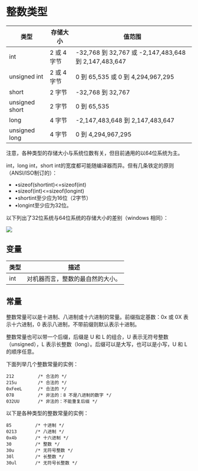 # 整数类型

| 类型           | 存储大小    | 值范围                                               |
| -------------- | ----------- | ---------------------------------------------------- |
| int            | 2 或 4 字节 | -32,768 到 32,767 或 -2,147,483,648 到 2,147,483,647 |
| unsigned int   | 2 或 4 字节 | 0 到 65,535 或 0 到 4,294,967,295                    |
| short          | 2 字节      | -32,768 到 32,767                                    |
| unsigned short | 2 字节      | 0 到 65,535                                          |
| long           | 4 字节      | -2,147,483,648 到 2,147,483,647                      |
| unsigned long  | 4 字节      | 0 到 4,294,967,295                                   |



注意，各种类型的存储大小与系统位数有关，但目前通用的以64位系统为主。

int，long int，short int的宽度都可能随编译器而异。但有几条铁定的原则（ANSI/ISO制订的）：

- •sizeof(shortint)<=sizeof(int)
- •sizeof(int)<=sizeof(longint)
- •shortint至少应为16位（2字节）
- •longint至少应为32位。

以下列出了32位系统与64位系统的存储大小的差别（windows 相同）：

![](https://cdn.jsdelivr.net/gh/ZanderZhao/img20/file/20191014214919.jpg)

## 变量

| 类型 | 描述                             |
| ---- | -------------------------------- |
| int  | 对机器而言，整数的最自然的大小。 |

## 常量

整数常量可以是十进制、八进制或十六进制的常量。前缀指定基数：0x 或 0X 表示十六进制，0 表示八进制，不带前缀则默认表示十进制。

整数常量也可以带一个后缀，后缀是 U 和 L 的组合，U 表示无符号整数（unsigned），L 表示长整数（long）。后缀可以是大写，也可以是小写，U 和 L 的顺序任意。

下面列举几个整数常量的实例：

```
212         /* 合法的 */
215u        /* 合法的 */
0xFeeL      /* 合法的 */
078         /* 非法的：8 不是八进制的数字 */
032UU       /* 非法的：不能重复后缀 */
```

以下是各种类型的整数常量的实例：

```
85         /* 十进制 */
0213       /* 八进制 */
0x4b       /* 十六进制 */
30         /* 整数 */
30u        /* 无符号整数 */
30l        /* 长整数 */
30ul       /* 无符号长整数 */
```


















